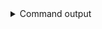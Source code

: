 
<details>
<summary>Command output</summary>

```sh

kafka-console-consumer \
    --bootstrap-server localhost:29092,localhost:29093,localhost:29094 \
    --topic cars \
    --from-beginning \
    --timeout-ms 10000 \
 | jq
[2024-01-22 23:59:42,375] ERROR Error processing message, terminating consumer process:  (kafka.tools.ConsoleConsumer$)
org.apache.kafka.common.errors.TimeoutException
Processed a total of 1 messages
{
  "name": "us_cars_record"
}

```

</details>
      
